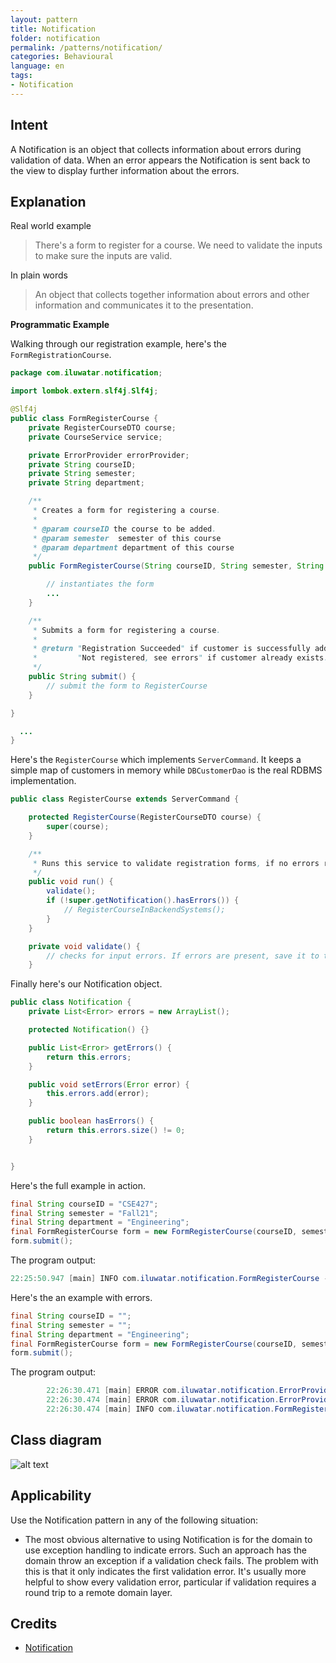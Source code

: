 ```yaml
---
layout: pattern
title: Notification
folder: notification
permalink: /patterns/notification/
categories: Behavioural
language: en
tags:
- Notification
---
```


## Intent

A Notification is an object that collects information about errors during validation of data. When an error appears the Notification is sent back to the view to display further information about the errors.


## Explanation

Real world example

> There's a form to register for a course. We need to validate the inputs to make sure 
> the inputs are valid.

In plain words

> An object that collects together information about errors and other information and communicates it to the presentation.

**Programmatic Example**

Walking through our registration example, here's the `FormRegistrationCourse`.

```java
package com.iluwatar.notification;

import lombok.extern.slf4j.Slf4j;

@Slf4j
public class FormRegisterCourse {
    private RegisterCourseDTO course;
    private CourseService service;

    private ErrorProvider errorProvider;
    private String courseID;
    private String semester;
    private String department;

    /**
     * Creates a form for registering a course.
     *
     * @param courseID the course to be added.
     * @param semester  semester of this course
     * @param department department of this course
     */
    public FormRegisterCourse(String courseID, String semester, String department) {

        // instantiates the form
        ...
    }

    /**
     * Submits a form for registering a course.
     *
     * @return "Registration Succeeded" if customer is successfully added,
     *         "Not registered, see errors" if customer already exists.
     */
    public String submit() {
        // submit the form to RegisterCourse
    }

}

  ...
}
```

Here's the `RegisterCourse` which implements `ServerCommand`. It 
keeps a simple map of customers in memory while `DBCustomerDao` is the real RDBMS implementation.

```java
public class RegisterCourse extends ServerCommand {

    protected RegisterCourse(RegisterCourseDTO course) {
        super(course);
    }

    /**
     * Runs this service to validate registration forms, if no errors reported, save to backend
     */
    public void run() {
        validate();
        if (!super.getNotification().hasErrors()) {
            // RegisterCourseInBackendSystems();
        }
    }

    private void validate() {
        // checks for input errors. If errors are present, save it to the Notification object
    }
```

Finally here's our Notification object.

```java
public class Notification {
    private List<Error> errors = new ArrayList();

    protected Notification() {}

    public List<Error> getErrors() {
        return this.errors;
    }

    public void setErrors(Error error) {
        this.errors.add(error);
    }

    public boolean hasErrors() {
        return this.errors.size() != 0;
    }


}
```

Here's the full example in action.

```java
final String courseID = "CSE427";
final String semester = "Fall21";
final String department = "Engineering";
final FormRegisterCourse form = new FormRegisterCourse(courseID, semester, department);
form.submit();
```
The program output:
```java
22:25:50.947 [main] INFO com.iluwatar.notification.FormRegisterCourse - Registration Succeeded
```

Here's the an example with errors.

```java
final String courseID = "";
final String semester = "";
final String department = "Engineering";
final FormRegisterCourse form = new FormRegisterCourse(courseID, semester, department);
form.submit();
```
The program output:
```java
        22:26:30.471 [main] ERROR com.iluwatar.notification.ErrorProvider - Course ID is missing 
        22:26:30.474 [main] ERROR com.iluwatar.notification.ErrorProvider - Semester is missing
        22:26:30.474 [main] INFO com.iluwatar.notification.FormRegisterCourse - Not registered, see errors
```

## Class diagram

![alt text](./etc/dao.png "Data Access Object")

## Applicability

Use the Notification pattern in any of the following situation:

* The most obvious alternative to using Notification is for the domain to use exception handling to indicate errors. Such an approach has the domain throw an exception if a validation check fails. The problem with this is that it only indicates the first validation error. It's usually more helpful to show every validation error, particular if validation requires a round trip to a remote domain layer.

## Credits

* [Notification](https://martinfowler.com/eaaDev/Notification.html)
